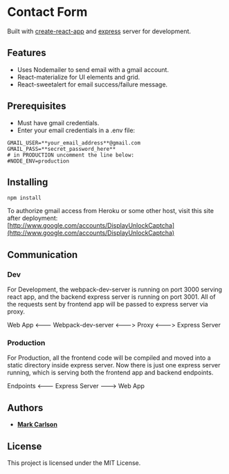 # Contact Form

Built with [create-react-app](https://github.com/facebookincubator/create-react-app) and [express](https://expressjs.com/) server for development.

## Features

- Uses Nodemailer to send email with a gmail account.
- React-materialize for UI elements and grid.
- React-sweetalert for email success/failure message.

## Prerequisites

- Must have gmail credentials.
- Enter your email credentials in a .env file:

```
GMAIL_USER=**your_email_address**@gmail.com
GMAIL_PASS=**secret_password_here**
# in PRODUCTION uncomment the line below:
#NODE_ENV=production
```

## Installing

```
npm install
```

To authorize gmail access from Heroku or some other host, visit this site after deployment: [http://www.google.com/accounts/DisplayUnlockCaptcha](http://www.google.com/accounts/DisplayUnlockCaptcha)

## Communication

### Dev

For Development, the webpack-dev-server is running on port 3000 serving react app, and the backend express server is running on port 3001. All of the requests sent by frontend app will be passed to express server via proxy.

Web App <--- Webpack-dev-server <---> Proxy <---> Express Server

### Production

For Production, all the frontend code will be compiled and moved into a static directory inside express server. Now there is just one express server running, which is serving both the frontend app and backend endpoints.

Endpoints <--- Express Server ---> Web App

## Authors

- [**Mark Carlson**](https://mc.dev)

## License

This project is licensed under the MIT License.

